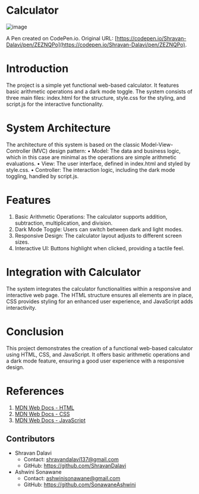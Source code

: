 # Calculator

![image](https://github.com/ShravanDalavi/calculator/assets/172488772/bca31dc8-703e-4bd2-a273-0d1821a5c348)

A Pen created on CodePen.io. Original URL: [https://codepen.io/Shravan-Dalavi/pen/ZEZNQPo](https://codepen.io/Shravan-Dalavi/pen/ZEZNQPo).
# Introduction
The project is a simple yet functional web-based calculator. It features basic arithmetic operations and a dark mode toggle. The system consists of three main files: index.html for the structure, style.css for the styling, and script.js for the interactive functionality.
# System Architecture
The architecture of this system is based on the classic Model-View-Controller (MVC) design pattern:
•	Model: The data and business logic, which in this case are minimal as the operations are simple arithmetic evaluations.
•	View: The user interface, defined in index.html and styled by style.css.
•	Controller: The interaction logic, including the dark mode toggling, handled by script.js.
# Features
1.	Basic Arithmetic Operations: The calculator supports addition, subtraction, multiplication, and division.
2.	Dark Mode Toggle: Users can switch between dark and light modes.
3.	Responsive Design: The calculator layout adjusts to different screen sizes.
4.	Interactive UI: Buttons highlight when clicked, providing a tactile feel.
# Integration with Calculator
The system integrates the calculator functionalities within a responsive and interactive web page. The HTML structure ensures all elements are in place, CSS provides styling for an enhanced user experience, and JavaScript adds interactivity.
# Conclusion
This project demonstrates the creation of a functional web-based calculator using HTML, CSS, and JavaScript. It offers basic arithmetic operations and a dark mode feature, ensuring a good user experience with a responsive design.
# References
1.	[ MDN Web Docs - HTML ](https://developer.mozilla.org/en-US/docs/Web/HTML)
2.	[MDN Web Docs - CSS ](https://developer.mozilla.org/en-US/docs/Web/CSS)
3.	[MDN Web Docs - JavaScript](https://developer.mozilla.org/en-US/docs/Web/JavaScript)
   
## Contributors
- Shravan Dalavi
  - Contact: shravandalavi137@gmail.com
  - GitHub: https://github.com/ShravanDalavi
- Ashwini Sonawane
  - Contact: ashwinisonawane@gmail.com
  - GitHub: https://github.com/SonawaneAshwini

